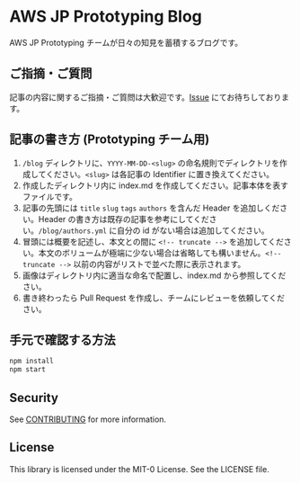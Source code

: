 # AWS JP Prototyping Blog

AWS JP Prototyping チームが日々の知見を蓄積するブログです。

## ご指摘・ご質問

記事の内容に関するご指摘・ご質問は大歓迎です。[Issue](https://github.com/aws-samples/jp-prototyping-blog/issues) にてお待ちしております。

## 記事の書き方 (Prototyping チーム用)

1. `/blog` ディレクトリに、`YYYY-MM-DD-<slug>` の命名規則でディレクトリを作成してください。`<slug>` は各記事の Identifier に置き換えてください。
1. 作成したディレクトリ内に index.md を作成してください。記事本体を表すファイルです。
1. 記事の先頭には `title` `slug` `tags` `authors` を含んだ Header を追加しください。Header の書き方は既存の記事を参考にしてください。`/blog/authors.yml` に自分の id がない場合は追加してください。
1. 冒頭には概要を記述し、本文との間に `<!-- truncate -->` を追加してください。本文のボリュームが極端に少ない場合は省略しても構いません。`<!-- truncate -->` 以前の内容がリストで並べた際に表示されます。
1. 画像はディレクトリ内に適当な命名で配置し、index.md から参照してください。
1. 書き終わったら Pull Request を作成し、チームにレビューを依頼してください。

## 手元で確認する方法

```bash
npm install
npm start
```

## Security

See [CONTRIBUTING](CONTRIBUTING.md#security-issue-notifications) for more information.

## License

This library is licensed under the MIT-0 License. See the LICENSE file.

